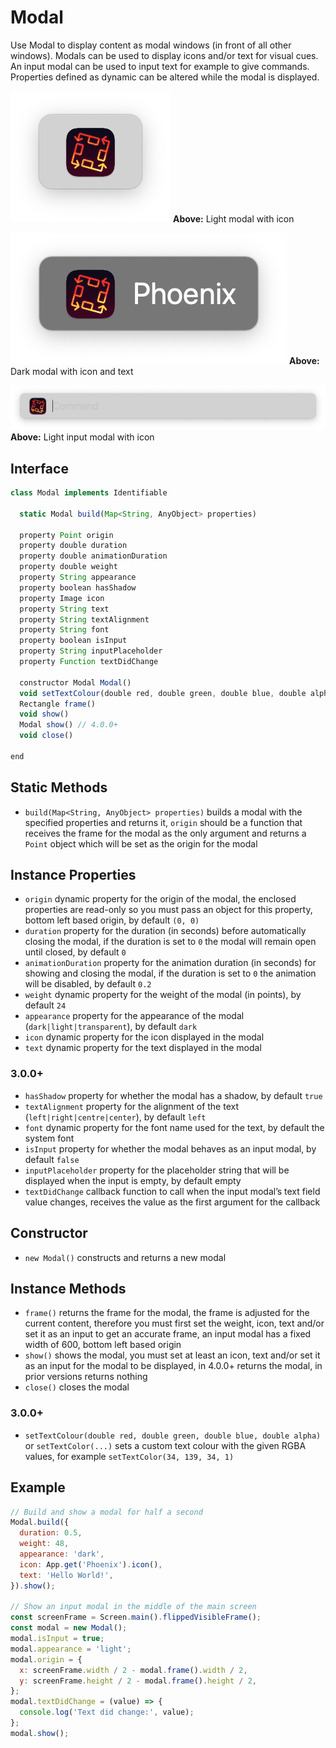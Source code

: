 # Modal

Use Modal to display content as modal windows (in front of all other windows). Modals can be used to display icons and/or text for visual cues. An input modal can be used to input text for example to give commands. Properties defined as dynamic can be altered while the modal is displayed.

![Example icon modal](/img/modal/icon-modal.png#example)
**Above:** Light modal with icon

![Example text modal](/img/modal/text-modal.png#example)
**Above:** Dark modal with icon and text

![Example input modal](/img/modal/input-modal.png#example)
**Above:** Light input modal with icon

## Interface

```javascript
class Modal implements Identifiable

  static Modal build(Map<String, AnyObject> properties)

  property Point origin
  property double duration
  property double animationDuration
  property double weight
  property String appearance
  property boolean hasShadow
  property Image icon
  property String text
  property String textAlignment
  property String font
  property boolean isInput
  property String inputPlaceholder
  property Function textDidChange

  constructor Modal Modal()
  void setTextColour(double red, double green, double blue, double alpha) // or setTextColor(...)
  Rectangle frame()
  void show()
  Modal show() // 4.0.0+
  void close()

end
```

## Static Methods

- `build(Map<String, AnyObject> properties)` builds a modal with the specified properties and returns it, `origin` should be a function that receives the frame for the modal as the only argument and returns a `Point` object which will be set as the origin for the modal

## Instance Properties

- `origin` dynamic property for the origin of the modal, the enclosed properties are read-only so you must pass an object for this property, bottom left based origin, by default `(0, 0)`
- `duration` property for the duration (in seconds) before automatically closing the modal, if the duration is set to `0` the modal will remain open until closed, by default `0`
- `animationDuration` property for the animation duration (in seconds) for showing and closing the modal, if the duration is set to `0` the animation will be disabled, by default `0.2`
- `weight` dynamic property for the weight of the modal (in points), by default `24`
- `appearance` property for the appearance of the modal (`dark|light|transparent`), by default `dark`
- `icon` dynamic property for the icon displayed in the modal
- `text` dynamic property for the text displayed in the modal

### 3.0.0+

- `hasShadow` property for whether the modal has a shadow, by default `true`
- `textAlignment` property for the alignment of the text (`left|right|centre|center`), by default `left`
- `font` dynamic property for the font name used for the text, by default the system font
- `isInput` property for whether the modal behaves as an input modal, by default `false`
- `inputPlaceholder` property for the placeholder string that will be displayed when the input is empty, by default empty
- `textDidChange` callback function to call when the input modal’s text field value changes, receives the value as the first argument for the callback

## Constructor

- `new Modal()` constructs and returns a new modal

## Instance Methods

- `frame()` returns the frame for the modal, the frame is adjusted for the current content, therefore you must first set the weight, icon, text and/or set it as an input to get an accurate frame, an input modal has a fixed width of 600, bottom left based origin
- `show()` shows the modal, you must set at least an icon, text and/or set it as an input for the modal to be displayed, in 4.0.0+ returns the modal, in prior versions returns nothing
- `close()` closes the modal

### 3.0.0+

- `setTextColour(double red, double green, double blue, double alpha)` or `setTextColor(...)` sets a custom text colour with the given RGBA values, for example `setTextColor(34, 139, 34, 1)`

## Example

```javascript
// Build and show a modal for half a second
Modal.build({
  duration: 0.5,
  weight: 48,
  appearance: 'dark',
  icon: App.get('Phoenix').icon(),
  text: 'Hello World!',
}).show();

// Show an input modal in the middle of the main screen
const screenFrame = Screen.main().flippedVisibleFrame();
const modal = new Modal();
modal.isInput = true;
modal.appearance = 'light';
modal.origin = {
  x: screenFrame.width / 2 - modal.frame().width / 2,
  y: screenFrame.height / 2 - modal.frame().height / 2,
};
modal.textDidChange = (value) => {
  console.log('Text did change:', value);
};
modal.show();
```

